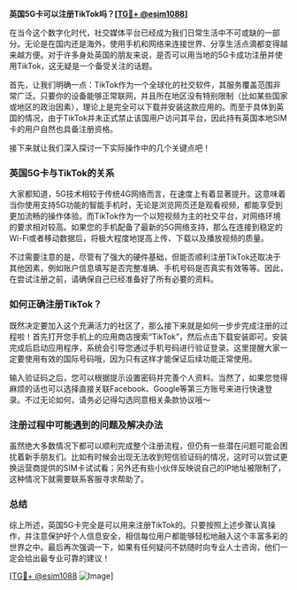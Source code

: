 **英国5G卡可以注册TikTok吗？[[TG💪+ @esim1088](https://t.me/s/esim1088)]**

在当今这个数字化时代，社交媒体平台已经成为我们日常生活中不可或缺的一部分。无论是在国内还是海外，使用手机和网络来连接世界、分享生活点滴都变得越来越方便。对于许多身处英国的朋友来说，是否可以用当地的5G卡成功注册并使用TikTok，这无疑是一个备受关注的话题。

首先，让我们明确一点：TikTok作为一个全球化的社交软件，其服务覆盖范围非常广泛。只要你的设备能够正常联网，并且所在地区没有特别限制（比如某些国家或地区的政治因素），理论上是完全可以下载并安装这款应用的。而至于具体到英国的情况，由于TikTok并未正式禁止该国用户访问其平台，因此持有英国本地SIM卡的用户自然也具备注册资格。

接下来就让我们深入探讨一下实际操作中的几个关键点吧！

### 英国5G卡与TikTok的关系

大家都知道，5G技术相较于传统4G网络而言，在速度上有着显著提升。这意味着当你使用支持5G功能的智能手机时，无论是浏览网页还是观看视频，都能享受到更加流畅的操作体验。而TikTok作为一个以短视频为主的社交平台，对网络环境的要求相对较高。如果您的手机配备了最新的5G网络支持，那么在连接到稳定的Wi-Fi或者移动数据后，将极大程度地提高上传、下载以及播放视频的质量。

不过需要注意的是，尽管有了强大的硬件基础，但能否顺利注册TikTok还取决于其他因素，例如账户信息填写是否完整准确、手机号码是否真实有效等等。因此，在尝试注册之前，请确保自己已经准备好了所有必要的资料。

### 如何正确注册TikTok？

既然决定要加入这个充满活力的社区了，那么接下来就是如何一步步完成注册的过程啦！首先打开您手机上的应用商店搜索“TikTok”，然后点击下载安装即可。安装完成后启动应用程序，系统会引导您通过手机号码进行验证登录。这里提醒大家一定要使用有效的国际号码哦，因为只有这样才能保证后续功能正常使用。

输入验证码之后，您可以根据提示设置密码并完善个人资料。当然了，如果您觉得麻烦的话也可以选择直接关联Facebook、Google等第三方账号来进行快速登录。不过无论如何，请务必记得勾选同意相关条款协议哦～

### 注册过程中可能遇到的问题及解决办法

虽然绝大多数情况下都可以顺利完成整个注册流程，但仍有一些潜在问题可能会困扰着新手朋友们。比如有时候会出现无法收到短信验证码的情况，这时可以尝试更换运营商提供的SIM卡试试看；另外还有些小伙伴反映说自己的IP地址被限制了，这种情况下就需要联系客服寻求帮助了。

### 总结

综上所述，英国5G卡完全是可以用来注册TikTok的。只要按照上述步骤认真操作，并注意保护好个人信息安全，相信每位用户都能够轻松地融入这个丰富多彩的世界之中。最后再次强调一下，如果有任何疑问不妨随时向专业人士咨询，他们一定会给出最专业可靠的建议！

[[TG💪+ @esim1088](https://t.me/s/esim1088) ![Image](https://i.postimg.cc/4NQfJmqS/Snipaste-2025-05-13-00-14-12.png)]